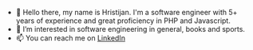 - 👋 Hello there, my name is Hristijan. I'm a software engineer with 5+ years of experience and great proficiency in PHP and Javascript.
- 👀 I’m interested in software engineering in general, books and sports. 
- 📫 You can reach me on [LinkedIn](https://www.linkedin.com/in/hristijan-tasevski/)


<!---
htasevsk1/htasevsk1 is a ✨ special ✨ repository because its `README.md` (this file) appears on your GitHub profile.
You can click the Preview link to take a look at your changes.
--->
